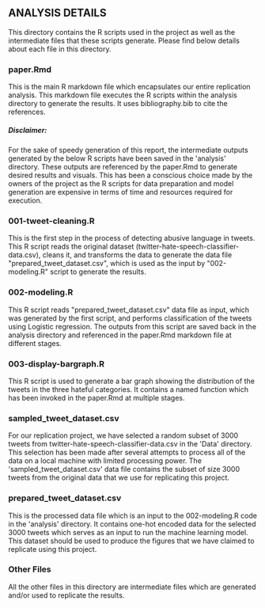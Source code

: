 ## ANALYSIS DETAILS

This directory contains the R scripts used in the project as well as the intermediate files that these scripts generate. Please find below details about each file in this directory.

### paper.Rmd

This is the main R markdown file which encapsulates our entire replication analysis. This markdown file executes the R scripts within the analysis directory to generate the results. It uses bibliography.bib to cite the references. 

##### Disclaimer:
For the sake of speedy generation of this report, the intermediate outputs generated by the below R scripts have been saved in the 'analysis' directory. These outputs are referenced by the paper.Rmd to generate desired results and visuals. This has been a conscious choice made by the owners of the project as the R scripts for data preparation and model generation are expensive in terms of time and resources required for execution.

### 001-tweet-cleaning.R

This is the first step in the process of detecting abusive language in tweets. This R script reads the original dataset (twitter-hate-speech-classifier-data.csv), cleans it, and transforms the data to generate the data file "prepared_tweet_dataset.csv", which is used as the input by "002-modeling.R" script to generate the results.

### 002-modeling.R

This R script reads "prepared_tweet_dataset.csv" data file as input, which was generated by the first script, and performs classification of the tweets using Logistic regression. The outputs from this script are saved back in the analysis directory and referenced in the paper.Rmd markdown file at different stages.

### 003-display-bargraph.R

This R script is used to generate a bar graph showing the distribution of the tweets in the three hateful categories. It contains a named function which has been invoked in the paper.Rmd at multiple stages.

### sampled_tweet_dataset.csv

For our replication project, we have selected a random subset of 3000 tweets from twitter-hate-speech-classifier-data.csv in the 'Data' directory. This selection has been made after several attempts to process all of the data on a local machine with limited processing power. The 'sampled_tweet_dataset.csv' data file contains the subset of size 3000 tweets from the original data that we use for replicating this project.

### prepared_tweet_dataset.csv

This is the processed data file which is an input to the 002-modeling.R code in the 'analysis' directory. It contains one-hot encoded data for the selected 3000 tweets which serves as an input to run the machine learning model. This dataset should be used to produce the figures that we have claimed to replicate using this project.

### Other Files

All the other files in this directory are intermediate files which are generated and/or used to replicate the results.
